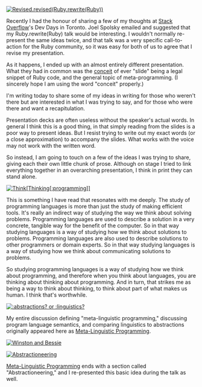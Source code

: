 [![Revised.revised\(Ruby.rewrite\(Ruby\)\)](http://farm4.static.flickr.com/3479/4037255093_f7dbbf7c62.jpg)](http://www.flickr.com/photos/raganwald/4037255093/in/set-72157622647242360/) 

Recently I had the honour of sharing a few of my thoughts at [Stack Overflow](http://stackoverflow.com/ "Stack Overflow")'s Dev Days in Toronto. Joel Spolsky  emailed and suggested that my Ruby.rewrite(Ruby) talk would be interesting. I wouldn't normally re-present the same ideas twice, and that talk was a very specific call-to-action for the Ruby community, so it was easy for both of us to agree that I revise my presentation.

As it happens, I ended up with an almost entirely different presentation. What they had in common was the [conceit](http://en.wikipedia.org/wiki/Conceit "Conceit - Wikipedia, the free encyclopedia") of ever "slide" being a legal snippet of Ruby code, and the general topic of meta-programming. (I sincerely hope I am using the word "conceit" properly.)

I'm writing today to share some of my ideas in writing for those who weren't there but are interested in what I was trying to say, and for those who were there and want a recapitulation.

Presentation decks are often useless without the speaker's actual words. In general I think this is a good thing, in that simply reading from the slides is a poor way to present ideas. But I resist trying to write out my exact words (or a close approximation) to accompany the slides. What works with the voice may not work with the written word.

So instead, I am going to touch on a few of the ideas I was trying to share, giving each their own little chunk of prose. Although on stage I tried to link everything together in an overarching presentation, I think in print they can stand alone.

[![Think\[Thinking\[:programming\]\]](http://farm3.static.flickr.com/2556/4038005472_774c77fdcb.jpg)](http://www.flickr.com/photos/raganwald/4038005472/in/set-72157622647242360/) 

This is something I have read that resonates with me deeply. The study of programming languages is more than just the study of making efficient tools. It's really an indirect way of studying the way we think about solving problems. Programming languages are used to describe a solution in a very concrete, tangible way for the benefit of the computer. So in that way studying languages is a way of studying how we think about solutions to problems. Programming languages are also used to describe solutions to other programmers or domain experts. So in that way studying languages is a way of studying how we think about communicating solutions to problems.

So studying programming languages is a way of studying how we think about programming, and therefore when you think about languages, you are thinking about thinking about programming. And in turn, that strikes me as being a way to think about thinking, to think about part of what makes us human. I think that's worthwhile.

[![:abstractions? or :linguistics?](http://farm3.static.flickr.com/2439/4037255327_569fe48dca.jpg)](http://www.flickr.com/photos/raganwald/4037255327/in/set-72157622647242360/) 

My entire discussion defining "meta-linguistic programming," discussing program language semantics, and comparing linguistics to abstractions originally appeared here as [Meta-Linguistic Programming](http://github.com/raganwald/homoiconic/blob/master/2009-10-08/metalinguistic.md).

[![Winston and Bessie](http://farm3.static.flickr.com/2561/4038006546_7325e76981.jpg)](http://www.flickr.com/photos/raganwald/4038006546/in/set-72157622647242360/) 

[![Abstractioneering](http://farm3.static.flickr.com/2561/4038006546_7325e76981.jpg)](http://www.flickr.com/photos/raganwald/4038006546/in/set-72157622647242360/) 

[Meta-Linguistic Programming](http://github.com/raganwald/homoiconic/blob/master/2009-10-08/metalinguistic.md) ends with a section called "Abstractioneering," and I re-presented this basic idea during the talk as well.
